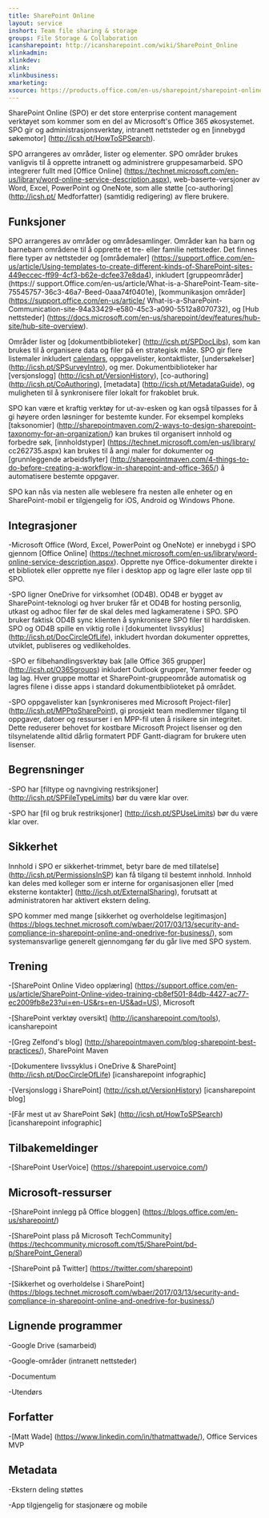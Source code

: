 ```yaml
---
title: SharePoint Online
layout: service
inshort: Team file sharing & storage
groups: File Storage & Collaboration
icansharepoint: http://icansharepoint.com/wiki/SharePoint_Online
xlinkadmin: 
xlinkdev: 
xlink: 
xlinkbusiness: 
xmarketing: 
xsource: https://products.office.com/en-us/sharepoint/sharepoint-online-collaboration-software
---
```


SharePoint Online (SPO) er det store enterprise content management verktøyet som kommer som en del av Microsoft's Office 365 økosystemet. SPO gir og administrasjonsverktøy, intranett nettsteder og en [innebygd søkemotor] (http://icsh.pt/HowToSPSearch).

SPO arrangeres av områder, lister og elementer. SPO områder brukes vanligvis til å opprette intranett og administrere gruppesamarbeid. SPO integrerer fullt med [Office Online] (https://technet.microsoft.com/en-us/library/word-online-service-description.aspx), web-baserte-versjoner av Word, Excel, PowerPoint og OneNote, som alle støtte [co-authoring] (http://icsh.pt/ Medforfatter) (samtidig redigering) av flere brukere.

Funksjoner
---------

SPO arrangeres av områder og områdesamlinger. Områder kan ha barn og barnebarn områdene til å opprette et tre- eller familie nettsteder. Det finnes flere typer av nettsteder og [områdemaler] (https://support.office.com/en-us/article/Using-templates-to-create-different-kinds-of-SharePoint-sites-449eccec-ff99-4cf3-b62e-dcfee37e8da4), inkludert [gruppeområder] (https:// support.Office.com/en-us/article/What-is-a-SharePoint-Team-site-75545757-36c3-46a7-Beed-0aaa74f0401e), [kommunikasjon områder] (https://support.office.com/en-us/article/ What-is-a-SharePoint-Communication-site-94a33429-e580-45c3-a090-5512a8070732), og [Hub nettsteder] (https://docs.microsoft.com/en-us/sharepoint/dev/features/hub-site/hub-site-overview).

Områder lister og [dokumentbiblioteker] (http://icsh.pt/SPDocLibs), som kan brukes til å organisere data og filer på en strategisk måte. SPO gir flere listemaler inkludert [calendars](https//icsh.pt/SPCalendars), oppgavelister, kontaktlister, [undersøkelser] (http://icsh.pt/SPSurveyIntro), og mer. Dokumentbiblioteker har [versjonslogg] (http://icsh.pt/VersionHistory), [co-authoring] (http://icsh.pt/CoAuthoring), [metadata] (http://icsh.pt/MetadataGuide), og muligheten til å synkronisere filer lokalt for frakoblet bruk.

SPO kan være et kraftig verktøy for ut-av-esken og kan også tilpasses for å gi høyere orden løsninger for bestemte kunder. For eksempel kompleks [taksonomier] (http://sharepointmaven.com/2-ways-to-design-sharepoint-taxonomy-for-an-organization/) kan brukes til organisert innhold og forbedre søk, [innholdstyper] (https://technet.microsoft.com/en-us/library/ cc262735.aspx) kan brukes til å angi maler for dokumenter og [grunnleggende arbeidsflyter] (http://sharepointmaven.com/4-things-to-do-before-creating-a-workflow-in-sharepoint-and-office-365/) å automatisere bestemte oppgaver.

SPO kan nås via nesten alle weblesere fra nesten alle enheter og en SharePoint-mobil er tilgjengelig for iOS, Android og Windows Phone.

Integrasjoner
---------

-Microsoft Office (Word, Excel, PowerPoint og OneNote) er innebygd i SPO gjennom [Office Online] (https://technet.microsoft.com/en-us/library/word-online-service-description.aspx). Opprette nye Office-dokumenter direkte i et bibliotek eller opprette nye filer i desktop app og lagre eller laste opp til SPO.

-SPO ligner OneDrive for virksomhet (OD4B). OD4B er bygget av SharePoint-teknologi og hver bruker får et OD4B for hosting personlig, utkast og adhoc filer før de skal deles med lagkameratene i SPO. SPO bruker faktisk OD4B sync klienten å synkronisere SPO filer til harddisken. SPO og OD4B spille en viktig rolle i [dokumentet livssyklus] (http://icsh.pt/DocCircleOfLife), inkludert hvordan dokumenter opprettes, utviklet, publiseres og vedlikeholdes.

-SPO er filbehandlingsverktøy bak [alle Office 365 grupper] (http://icsh.pt/O365groups) inkludert Outlook grupper, Yammer feeder og lag lag. Hver gruppe mottar et SharePoint-gruppeområde automatisk og lagres filene i disse apps i standard dokumentbiblioteket på området.

-SPO oppgavelister kan [synkroniseres med Microsoft Project-filer] (http://icsh.pt/MPPtoSharePoint), gi prosjekt team medlemmer tilgang til oppgaver, datoer og ressurser i en MPP-fil uten å risikere sin integritet. Dette reduserer behovet for kostbare Microsoft Project lisenser og den tilsynelatende alltid dårlig formatert PDF Gantt-diagram for brukere uten lisenser.

Begrensninger
---------

-SPO har [filtype og navngiving restriksjoner] (http://icsh.pt/SPFileTypeLimits) bør du være klar over.

-SPO har [fil og bruk restriksjoner] (http://icsh.pt/SPUseLimits) bør du være klar over.

Sikkerhet
---------

Innhold i SPO er sikkerhet-trimmet, betyr bare de med tillatelse] (http://icsh.pt/PermissionsInSP) kan få tilgang til bestemt innhold. Innhold kan deles med kolleger som er interne for organisasjonen eller [med eksterne kontakter] (http://icsh.pt/ExternalSharing), forutsatt at administratoren har aktivert ekstern deling.

SPO kommer med mange [sikkerhet og overholdelse legitimasjon] (https://blogs.technet.microsoft.com/wbaer/2017/03/13/security-and-compliance-in-sharepoint-online-and-onedrive-for-business/), som systemansvarlige generelt gjennomgang før du går live med SPO system.

Trening
---------

-[SharePoint Online Video opplæring] (https://support.office.com/en-us/article/SharePoint-Online-video-training-cb8ef501-84db-4427-ac77-ec2009fb8e23?ui=en-US&rs=en-US&ad=US), Microsoft

-[SharePoint verktøy oversikt] (http://icansharepoint.com/tools), icansharepoint

-[Greg Zelfond's blog] (http://sharepointmaven.com/blog-sharepoint-best-practices/), SharePoint Maven

-[Dokumentere livssyklus i OneDrive & SharePoint] (http://icsh.pt/DocCircleOfLife) \[icansharepoint
    infographic\]

-[Versjonslogg i SharePoint] (http://icsh.pt/VersionHistory)
    \[icansharepoint blog\]

-[Får mest ut av SharePoint
    Søk] (http://icsh.pt/HowToSPSearch) \[icansharepoint infographic\]

Tilbakemeldinger
---------

-[SharePoint UserVoice] (https://sharepoint.uservoice.com/)

Microsoft-ressurser
---------

-[SharePoint innlegg på Office bloggen] (https://blogs.office.com/en-us/sharepoint/)

-[SharePoint plass på Microsoft TechCommunity] (https://techcommunity.microsoft.com/t5/SharePoint/bd-p/SharePoint_General)

-[SharePoint på Twitter] (https://twitter.com/sharepoint)

-[Sikkerhet og overholdelse i SharePoint] (https://blogs.technet.microsoft.com/wbaer/2017/03/13/security-and-compliance-in-sharepoint-online-and-onedrive-for-business/)


Lignende programmer
--------------------

-Google Drive (samarbeid)

-Google-områder (intranett nettsteder)

-Documentum

-Utendørs

Forfatter
---------

-[Matt Wade] (https://www.linkedin.com/in/thatmattwade/), Office Services MVP

Metadata
--------

-Ekstern deling støttes

-App tilgjengelig for stasjonære og mobile

